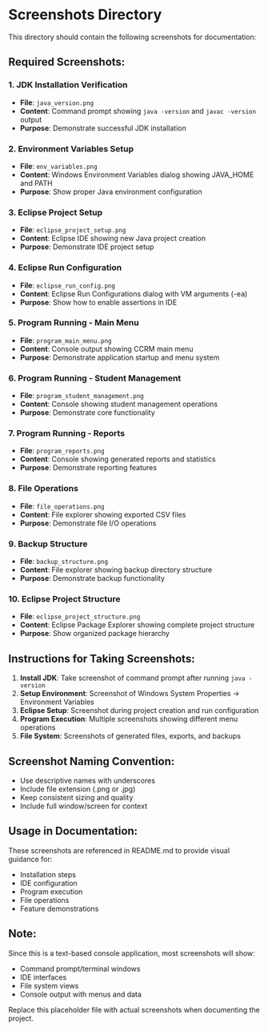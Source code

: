 # Screenshots Directory

This directory should contain the following screenshots for documentation:

## Required Screenshots:

### 1. JDK Installation Verification
- **File**: `java_version.png`
- **Content**: Command prompt showing `java -version` and `javac -version` output
- **Purpose**: Demonstrate successful JDK installation

### 2. Environment Variables Setup  
- **File**: `env_variables.png`
- **Content**: Windows Environment Variables dialog showing JAVA_HOME and PATH
- **Purpose**: Show proper Java environment configuration

### 3. Eclipse Project Setup
- **File**: `eclipse_project_setup.png` 
- **Content**: Eclipse IDE showing new Java project creation
- **Purpose**: Demonstrate IDE project setup

### 4. Eclipse Run Configuration
- **File**: `eclipse_run_config.png`
- **Content**: Eclipse Run Configurations dialog with VM arguments (-ea)
- **Purpose**: Show how to enable assertions in IDE

### 5. Program Running - Main Menu
- **File**: `program_main_menu.png`
- **Content**: Console output showing CCRM main menu
- **Purpose**: Demonstrate application startup and menu system

### 6. Program Running - Student Management
- **File**: `program_student_management.png`
- **Content**: Console showing student management operations
- **Purpose**: Demonstrate core functionality

### 7. Program Running - Reports
- **File**: `program_reports.png`
- **Content**: Console showing generated reports and statistics
- **Purpose**: Demonstrate reporting features

### 8. File Operations
- **File**: `file_operations.png`
- **Content**: File explorer showing exported CSV files
- **Purpose**: Demonstrate file I/O operations

### 9. Backup Structure
- **File**: `backup_structure.png`
- **Content**: File explorer showing backup directory structure
- **Purpose**: Demonstrate backup functionality

### 10. Eclipse Project Structure
- **File**: `eclipse_project_structure.png`
- **Content**: Eclipse Package Explorer showing complete project structure
- **Purpose**: Show organized package hierarchy

## Instructions for Taking Screenshots:

1. **Install JDK**: Take screenshot of command prompt after running `java -version`
2. **Setup Environment**: Screenshot of Windows System Properties → Environment Variables
3. **Eclipse Setup**: Screenshot during project creation and run configuration
4. **Program Execution**: Multiple screenshots showing different menu operations
5. **File System**: Screenshots of generated files, exports, and backups

## Screenshot Naming Convention:
- Use descriptive names with underscores
- Include file extension (.png or .jpg)
- Keep consistent sizing and quality
- Include full window/screen for context

## Usage in Documentation:
These screenshots are referenced in README.md to provide visual guidance for:
- Installation steps
- IDE configuration  
- Program execution
- File operations
- Feature demonstrations

## Note:
Since this is a text-based console application, most screenshots will show:
- Command prompt/terminal windows
- IDE interfaces
- File system views
- Console output with menus and data

Replace this placeholder file with actual screenshots when documenting the project.